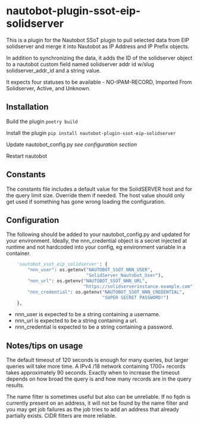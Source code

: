 # nautobot-plugin-ssot-eip-solidserver

This is a plugin for the Nautobot SSoT plugin to pull selected data from EIP solidserver and merge it into Nautobot as IP Address and IP Prefix objects.

In addition to synchronizing the data, it adds the ID of the solidserver object to a nautobot custom field named solidserver addr id w/slug solidserver_addr_id and a string value.

It expects four statuses to be available - NO-IPAM-RECORD, Imported From Solidserver, Active, and Unknown.

## Installation

Build the plugin
    ```poetry build```

Install the plugin
    ```pip install nautobot-plugin-ssot-eip-solidserver```

Update nautobot_config.py
    *see configuration section*

Restart nautobot

## Constants

The constants file includes a default value for the SolidSERVER host and for the query limit size.  Override them if needed.  The host value should only get used if something has gone wrong loading the configuration.

## Configuration

The following should be added to your nautobot_config.py and updated for your environment.  Ideally, the nnn_credential object is a secret injected at runtime and not hardcoded into your config, eg environment variable in a container.

``` python
    'nautobot_ssot_eip_solidserver': {
        "nnn_user": os.getenv("NAUTOBOT_SSOT_NNN_USER",
                              "SolidServer_Nautobot_User"),
        "nnn_url": os.getenv("NAUTOBOT_SSOT_NNN_URL",
                             "https://solidserverinstance.example.com"),
        "nnn_credential": os.getenv("NAUTOBOT_SSOT_NNN_CREDENTIAL",
                                    "SUPER SECRET PASSWORD!")
    },
```

- nnn_user is expected to be a string containing a username.
- nnn_url is expected to be a string containing a url.
- nnn_credential is expected to be a string containing a password.

## Notes/tips on usage
The default timeout of 120 seconds is enough for many queries, but larger queries will take more time.  A IPv4 /18 network containing 1700+ records takes approximately 90 seconds.  Exactly when to increase the timeout depends on how broad the query is and how many records are in the query results.

The name filter is sometimes useful but also can be unreliable.  If no fqdn is currently present on an address, it will not be found by the name filter and you may get job failures as the job tries to add an address that already partially exists.  CIDR filters are more reliable.
